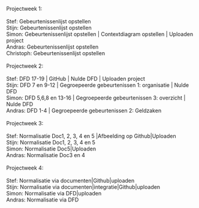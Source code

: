 Projectweek 1:
<br />
<br />
Stef: Gebeurtenissenlijst opstellen
<br />
Stijn: Gebeurtenissenlijst opstellen
<br />
Simon: Gebeurtenissenlijst opstellen | Contextdiagram opstellen | Uploaden project
<br />
Andras: Gebeurtenissenlijst opstellen
<br />
Christoph: Gebeurtenissenlijst opstellen
<br />
<br />
Projectweek 2:
<br />
<br />
Stef: DFD 17-19 | GitHub | Nulde DFD | Uploaden project
<br />
Stijn: DFD 7 en 9-12 | Gegroepeerde gebeurtenissen 1: organisatie | Nulde DFD
<br />
Simon: DFD 5,6,8 en 13-16 | Gegroepeerde gebeurtenissen 3: overzicht | Nulde DFD
<br />
Andras: DFD 1-4 | Gegroepeerde gebeurtenissen 2: Geldzaken
<br />
<br />
Projectweek 3:
<br />
<br />
Stef: Normalisatie Doc1, 2, 3, 4 en 5 |Afbeelding op Github|Uploaden
<br />
Stijn: Normalisatie Doc1, 2, 3, 4 en 5
<br />
Simon: Normalisatie Doc5|Uploaden
<br />
Andras: Normalisatie Doc3 en 4
<br />
<br />
Projectweek 4:
<br />
<br />
Stef: Normalisatie via documenten|Github|uploaden
<br />
Stijn: Normalisatie via documenten|integratie|Github|uploaden
<br />
Simon: Normalisatie via DFD|uploaden
<br />
Andras: Normalisatie via DFD

